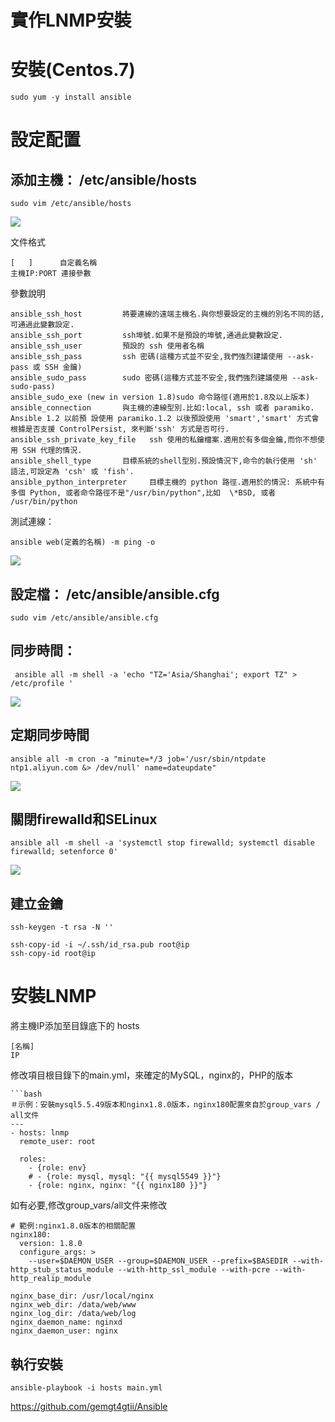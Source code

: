 # 實作LNMP安裝

# 安裝(Centos.7)
    sudo yum -y install ansible
# 設定配置
## 添加主機： /etc/ansible/hosts
    sudo vim /etc/ansible/hosts 
![](https://d2mxuefqeaa7sj.cloudfront.net/s_974313649A1C19777D197E006FCDD42FC3EAFDC9D8A1D52C04E4CD1A249374BD_1553742992339_image.png)


文件格式

    [   ]      自定義名稱
    主機IP:PORT 連接參數

參數說明

    ansible_ssh_host         將要連線的遠端主機名.與你想要設定的主機的別名不同的話,可通過此變數設定.
    ansible_ssh_port         ssh埠號.如果不是預設的埠號,通過此變數設定.
    ansible_ssh_user         預設的 ssh 使用者名稱
    ansible_ssh_pass         ssh 密碼(這種方式並不安全,我們強烈建議使用 --ask-pass 或 SSH 金鑰)
    ansible_sudo_pass        sudo 密碼(這種方式並不安全,我們強烈建議使用 --ask-sudo-pass)
    ansible_sudo_exe (new in version 1.8)sudo 命令路徑(適用於1.8及以上版本)
    ansible_connection       與主機的連線型別.比如:local, ssh 或者 paramiko. Ansible 1.2 以前預 設使用 paramiko.1.2 以後預設使用 'smart','smart' 方式會根據是否支援 ControlPersist, 來判斷'ssh' 方式是否可行.
    ansible_ssh_private_key_file   ssh 使用的私鑰檔案.適用於有多個金鑰,而你不想使用 SSH 代理的情況.
    ansible_shell_type       目標系統的shell型別.預設情況下,命令的執行使用 'sh' 語法,可設定為 'csh' 或 'fish'.
    ansible_python_interpreter     目標主機的 python 路徑.適用於的情況: 系統中有多個 Python, 或者命令路徑不是"/usr/bin/python",比如  \*BSD, 或者 /usr/bin/python

測試連線：

    ansible web(定義的名稱) -m ping -o
![](https://paper-attachments.dropbox.com/s_974313649A1C19777D197E006FCDD42FC3EAFDC9D8A1D52C04E4CD1A249374BD_1553744801844_image.png)

## 設定檔： /etc/ansible/ansible.cfg
    sudo vim /etc/ansible/ansible.cfg
## 同步時間：
     ansible all -m shell -a 'echo "TZ='Asia/Shanghai'; export TZ" > /etc/profile '
![](https://paper-attachments.dropbox.com/s_974313649A1C19777D197E006FCDD42FC3EAFDC9D8A1D52C04E4CD1A249374BD_1553745122218_image.png)

## 定期同步時間
    ansible all -m cron -a "minute=*/3 job='/usr/sbin/ntpdate ntp1.aliyun.com &> /dev/null' name=dateupdate"
![](https://paper-attachments.dropbox.com/s_974313649A1C19777D197E006FCDD42FC3EAFDC9D8A1D52C04E4CD1A249374BD_1553747145493_image.png)

## 關閉firewalld和SELinux
    ansible all -m shell -a 'systemctl stop firewalld; systemctl disable firewalld; setenforce 0'
![](https://paper-attachments.dropbox.com/s_974313649A1C19777D197E006FCDD42FC3EAFDC9D8A1D52C04E4CD1A249374BD_1553747295187_image.png)

## 建立金鑰
    ssh-keygen -t rsa -N ''
    
    ssh-copy-id -i ~/.ssh/id_rsa.pub root@ip
    ssh-copy-id root@ip
# 安裝LNMP

將主機IP添加至目錄底下的 hosts

    [名稱]
    IP

修改項目根目錄下的main.yml，來確定的MySQL，nginx的，PHP的版本

    ```bash
    ＃示例：安裝mysql5.5.49版本和nginx1.8.0版本，nginx180配置來自於group_vars / all文件
    ---
    - hosts: lnmp
      remote_user: root
    
      roles:
        - {role: env}
        # - {role: mysql, mysql: "{{ mysql5549 }}"}
        - {role: nginx, nginx: "{{ nginx180 }}"}

如有必要,修改group_vars/all文件来修改

    # 範例:nginx1.8.0版本的相關配置
    nginx180:
      version: 1.8.0
      configure_args: >
        --user=$DAEMON_USER --group=$DAEMON_USER --prefix=$BASEDIR --with-http_stub_status_module --with-http_ssl_module --with-pcre --with-http_realip_module
    
    nginx_base_dir: /usr/local/nginx
    nginx_web_dir: /data/web/www 
    nginx_log_dir: /data/web/log
    nginx_daemon_name: nginxd
    nginx_daemon_user: nginx
## 執行安裝
    ansible-playbook -i hosts main.yml
https://github.com/gemgt4gtii/Ansible


